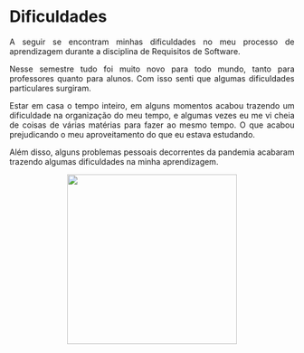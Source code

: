 # Dificuldades

<p align="justify">A seguir se encontram minhas dificuldades no meu processo de aprendizagem durante a disciplina de Requisitos de Software.</p>

<p align="justify">Nesse semestre tudo foi muito novo para todo mundo, tanto para professores quanto para alunos. Com isso senti que algumas dificuldades particulares surgiram.</p>

<p align="justify">Estar em casa o tempo inteiro, em alguns momentos acabou trazendo um dificuldade na organização do meu tempo, e algumas vezes eu me vi cheia de coisas de várias matérias para fazer ao mesmo tempo. O que acabou prejudicando o meu aproveitamento do que eu estava estudando.</p>

<p align="justify">Além disso, alguns problemas pessoais decorrentes da pandemia acabaram trazendo algumas dificuldades na minha aprendizagem.</p>

<p align="center"><img src="https://media4.giphy.com/media/ISOckXUybVfQ4/giphy.gif?cid=ecf05e4767su18joca26o8hq3u8tsz5o0b4x0tkf6bk0qv1v&rid=giphy.gif" width=300 height=auto></p>
